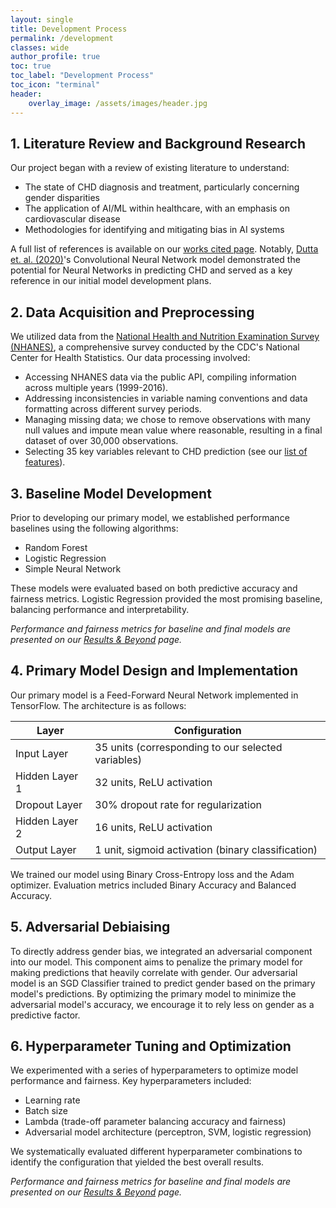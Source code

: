 ```yaml
---
layout: single
title: Development Process 
permalink: /development
classes: wide
author_profile: true
toc: true
toc_label: "Development Process"
toc_icon: "terminal"
header:
    overlay_image: /assets/images/header.jpg
---
```

## 1. Literature Review and Background Research

Our project began with a review of existing literature to understand:

- The state of CHD diagnosis and treatment, particularly concerning gender disparities
- The application of AI/ML within healthcare, with an emphasis on cardiovascular disease
- Methodologies for identifying and mitigating bias in AI systems

A full list of references is available on our [works cited page](/references). Notably, [Dutta et. al. (2020)](http://dx.doi.org/10.1016/j.eswa.2020.113408)'s Convolutional Neural Network model demonstrated the potential for Neural Networks in predicting CHD and served as a key reference in our initial model development plans.

## 2. Data Acquisition and Preprocessing

We utilized data from the [National Health and Nutrition Examination Survey (NHANES)](https://www.cdc.gov/nchs/nhanes/about/), a comprehensive survey conducted by the CDC's National Center for Health Statistics. Our data processing involved:

- Accessing NHANES data via the public API, compiling information across multiple years (1999-2016).
- Addressing inconsistencies in variable naming conventions and data formatting across different survey periods.
- Managing missing data; we chose to remove observations with many null values and impute mean value where reasonable, resulting in a final dataset of over 30,000 observations.
- Selecting 35 key variables relevant to CHD prediction (see our [list of features](/project/features)).

## 3. Baseline Model Development

Prior to developing our primary model, we established performance baselines using the following algorithms:

- Random Forest
- Logistic Regression
- Simple Neural Network

These models were evaluated based on both predictive accuracy and fairness metrics. Logistic Regression provided the most promising baseline, balancing performance and interpretability.

*Performance and fairness metrics for baseline and final models are presented on our [Results & Beyond](/results) page.*

## 4. Primary Model Design and Implementation

Our primary model is a Feed-Forward Neural Network implemented in TensorFlow. The architecture is as follows:

| Layer | Configuration |
| --- | --- |
| Input Layer | 35 units (corresponding to our selected variables) |
| Hidden Layer 1 | 32 units, ReLU activation |
| Dropout Layer | 30% dropout rate for regularization |
| Hidden Layer 2 | 16 units, ReLU activation |
| Output Layer | 1 unit, sigmoid activation (binary classification) |

We trained our model using Binary Cross-Entropy loss and the Adam optimizer. Evaluation metrics included Binary Accuracy and Balanced Accuracy.

## 5. Adversarial Debiaising

To directly address gender bias, we integrated an adversarial component into our model. This component aims to penalize the primary model for making predictions that heavily correlate with gender. Our adversarial model is an SGD Classifier trained to predict gender based on the primary model's predictions. By optimizing the primary model to minimize the adversarial model's accuracy, we encourage it to rely less on gender as a predictive factor.

## 6. Hyperparameter Tuning and Optimization

We experimented with a series of hyperparameters to optimize model performance and fairness. Key hyperparameters included:

- Learning rate
- Batch size
- Lambda (trade-off parameter balancing accuracy and fairness)
- Adversarial model architecture (perceptron, SVM, logistic regression)

We systematically evaluated different hyperparameter combinations to identify the configuration that yielded the best overall results.

*Performance and fairness metrics for baseline and final models are presented on our [Results & Beyond](/results) page.*


